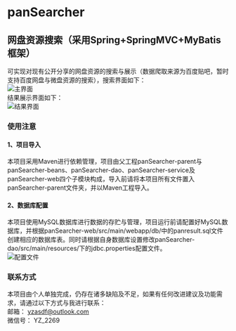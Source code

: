 # panSearcher

## 网盘资源搜索（采用Spring+SpringMVC+MyBatis框架）<br>
可实现对现有公开分享的网盘资源的搜索与展示（数据爬取来源为百度贴吧，暂时支持百度网盘与微盘资源的搜索），搜索界面如下：<br>
![主界面](http://wx3.sinaimg.cn/large/a8c6e1abgy1fvcn05de7aj211y0hemxr.jpg)
<br>结果展示界面如下：<br>
![结果界面](http://wx4.sinaimg.cn/large/a8c6e1abgy1fvqo3xvim5j211y0hedgs.jpg)

### 使用注意

#### 1、项目导入<br>
本项目采用Maven进行依赖管理，项目由父工程panSearcher-parent与panSearcher-beans、panSearcher-dao、panSearcher-service及panSearcher-web四个子模块构成，导入前请将本项目所有文件置入panSearcher-parent文件夹，并以Maven工程导入。<br>

#### 2、数据库配置<br>
本项目使用MySQL数据库进行数据的存贮与管理，项目运行前请配置好MySQL数据库，并根据panSearcher-web/src/main/webapp/db/中的panresult.sql文件创建相应的数据库表。同时请根据自身数据库设置修改panSearcher-dao/src/main/resources/下的jdbc.properties配置文件。<br>
![配置文件](http://wx1.sinaimg.cn/large/a8c6e1abgy1fvcnzfora6j208s02kq2r.jpg)

### 联系方式<br>
本项目由个人单独完成，仍存在诸多缺陷及不足，如果有任何改进建议及功能需求，请通过以下方式与我进行联系：<br>
邮箱： yzasdf@outlook.com<br>
微信号： YZ_2269
